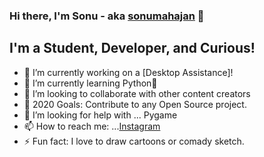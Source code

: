 ### Hi there, I'm Sonu - aka [sonumahajan][website] 👋

## I'm a Student, Developer, and Curious!
- 🔭 I’m currently working on a [Desktop Assistance]!
- 🌱 I’m currently learning Python🤣
- 👯 I’m looking to collaborate with other content creators
- 🥅 2020 Goals: Contribute to any Open Source project.
- 🤔 I’m looking for help with ... Pygame
- 📫 How to reach me: ...[Instagram]
- ⚡ Fun fact: I love to draw cartoons or comady sketch.



[Website]: https://github.com/sonumahajan
[Twitter]: https://twitter.com/the_sonu_0 
[Instagram]: https://www.instagram.com/the_sonu_0
[Linkedin]: https://www.linkedin.com/in/sonu-kumar-901881192
[Webdevplaylist]: https://codepen.io/sonumahajan
[Jsplaylist]: https://github.com/sonumahajan/Calculator-CODES


